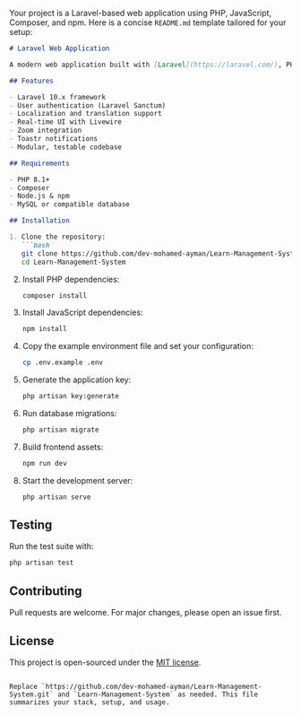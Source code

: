 Your project is a Laravel-based web application using PHP, JavaScript, Composer, and npm. Here is a concise `README.md` template tailored for your setup:

```markdown
# Laravel Web Application

A modern web application built with [Laravel](https://laravel.com/), PHP, and JavaScript.

## Features

- Laravel 10.x framework
- User authentication (Laravel Sanctum)
- Localization and translation support
- Real-time UI with Livewire
- Zoom integration
- Toastr notifications
- Modular, testable codebase

## Requirements

- PHP 8.1+
- Composer
- Node.js & npm
- MySQL or compatible database

## Installation

1. Clone the repository:
   ```bash
   git clone https://github.com/dev-mohamed-ayman/Learn-Management-System.git
   cd Learn-Management-System
   ```

2. Install PHP dependencies:
   ```bash
   composer install
   ```

3. Install JavaScript dependencies:
   ```bash
   npm install
   ```

4. Copy the example environment file and set your configuration:
   ```bash
   cp .env.example .env
   ```

5. Generate the application key:
   ```bash
   php artisan key:generate
   ```

6. Run database migrations:
   ```bash
   php artisan migrate
   ```

7. Build frontend assets:
   ```bash
   npm run dev
   ```

8. Start the development server:
   ```bash
   php artisan serve
   ```

## Testing

Run the test suite with:
```bash
php artisan test
```

## Contributing

Pull requests are welcome. For major changes, please open an issue first.

## License

This project is open-sourced under the [MIT license](https://opensource.org/licenses/MIT).
```

Replace `https://github.com/dev-mohamed-ayman/Learn-Management-System.git` and `Learn-Management-System` as needed. This file summarizes your stack, setup, and usage.
